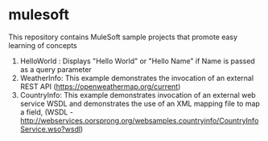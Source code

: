 # mulesoft
This repository contains MuleSoft sample projects that promote easy learning of concepts

1. HelloWorld : Displays "Hello World" or "Hello Name" if Name is passed as a query parameter
2. WeatherInfo: This example demonstrates the invocation of an external REST API  (https://openweathermap.org/current)
3. CountryInfo: This example demonstrates invocation of an external web service WSDL and demonstrates the use of an XML mapping file to map a field, (WSDL - http://webservices.oorsprong.org/websamples.countryinfo/CountryInfoService.wso?wsdl)
